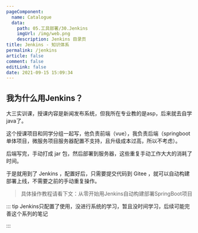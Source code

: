```yaml
---
pageComponent: 
  name: Catalogue
  data: 
    path: 05.工具部署/30.Jenkins
    imgUrl: /img/web.png
    description: Jenkins 目录页
title: Jenkins - 知识体系
permalink: /jenkins
article: false
comment: false
editLink: false
date: 2021-09-15 15:09:34
---
```




## 我为什么用Jenkins？

大三实训课，授课内容是新闻发布系统，但我所在专业教的是asp，后来就去自学java了。

这个授课项目和同学分组一起写，他负责前端（vue），我负责后端（springboot单体项目，微服务项目服务器配置不支持，且升级成本过高，所以不考虑）。

后端写完，手动打成 jar 包，然后部署到服务器，这些重复手动工作大大的消耗了时间。

于是就用到了 Jenkins ，配置好后，只需要提交代码到 Gitee ，就可以自动构建部署上线，不需要之前的手动重复操作。

>  具体操作教程请看下文：从零开始用Jenkins自动构建部署SpringBoot项目





::: tip Jenkins只配置了使用，没进行系统的学习，暂且没时间学习，后续可能完善这个系列的笔记

:::

